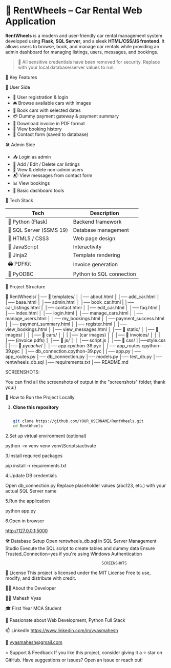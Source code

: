 # 🚗 RentWheels – Car Rental Web Application

**RentWheels** is a modern and user-friendly car rental management system developed using **Flask**, **SQL Server**, and a sleek **HTML/CSS/JS frontend**. It allows users to browse, book, and manage car rentals while providing an admin dashboard for managing listings, users, messages, and bookings.

> 🔐 All sensitive credentials have been removed for security. Replace with your local database/server values to run.


📌 Key Features

👤 User Side
- 🔐 User registration & login
- 🚘 Browse available cars with images
- 📝 Book cars with selected dates
- 💳 Dummy payment gateway & payment summary
- 📄 Download invoice in PDF format
- 📅 View booking history
- 📩 Contact form (saved to database)

🛠️ Admin Side
- 📥 Login as admin
- 🚗 Add / Edit / Delete car listings
- 👥 View & delete non-admin users
- 📬 View messages from contact form
- 📊 View bookings
- 🔧 Basic dashboard tools


🧰 Tech Stack

| Tech | Description |
|------|-------------|
| 🐍 Python (Flask) | Backend framework |
| 🧾 SQL Server (SSMS 19) | Database management |
| 🎨 HTML5 / CSS3 | Web page design |
| 🧠 JavaScript | Interactivity |
| 🧩 Jinja2 | Template rendering |
| 🖨️ PDFKit | Invoice generation |
| 🔗 PyODBC | Python to SQL connection |


📁 Project Structure

📂 RentWheels/
│── 📂 templates/
│   │── about.html
│   │── add_car.html
│   │── base.html
│   │── admin.html
│   │── book_car.html
|   │── car_listings.html
│   │── contact.html
│   │── edit_car.html
│   │── faq.html
│   │── index.html
│   │── login.html
│   │── manage_cars.html
│   │── manage_users.html
│   │── my_bookings.html
│   │── payment_success.html
│   │── payment_summary.html
│   │── register.html
│   │── view_bookings.html
│   │── view_messages.html
│
│── 📂 static/
│   │── 📂 images/
│   │   │── 📂 cars/
│   │   |   │── (car images)
│   │   │── 📂 invoices/
│   │   |   │── (invoice pdfs)
│   │── 📂 js/
│   │   │── script.js
│   │── 📂 css/
|       |──style.css
|
│── 📂 _pycache_/
│   │── app.cpython-39.pyc
│   │── app_routes.cpython-39.pyc
│   │── db_connection.cpython-39.pyc
|
│── app.py
│── app_routes.py
│── db_connection.py
│── models.py
│── test_db.py
│── rentwheels_db.sql
│── requirements.txt
│── README.md   

SCREENSHOTS:

You can find all the screenshots of output in the "screenshots" folder, thank you:}

🚀 How to Run the Project Locally

1. **Clone this repository**
   ```bash
   
   git clone https://github.com/YOUR_USERNAME/RentWheels.git
   cd RentWheels
   
2.Set up virtual environment (optional)

python -m venv venv
venv\Scripts\activate

3.Install required packages

pip install -r requirements.txt

4.Update DB credentials

Open db_connection.py
Replace placeholder values (abc123, etc.) with your actual SQL Server name

5.Run the application

python app.py

6.Open in browser

http://127.0.0.1:5000


🛠️ Database Setup
Open rentwheels_db.sql in SQL Server Management Studio
Execute the SQL script to create tables and dummy data
Ensure Trusted_Connection=yes if you're using Windows Authentication

                                              SCREENSHOTS



📄 License
This project is licensed under the MIT License
Free to use, modify, and distribute with credit.


🙋‍♂️ About the Developer

👨‍💻 Mahesh Vyas

🎓 First Year MCA Student

💼 Passionate about Web Development, Python Full Stack

📫 LinkedIn https://www.linkedin.com/in/vyasmahesh

📧 vyasmahesh@gmail.com 

⭐ Support & Feedback
If you like this project, consider giving it a ⭐ star on GitHub.
Have suggestions or issues? Open an issue or reach out!
